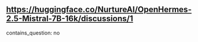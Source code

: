 ## https://huggingface.co/NurtureAI/OpenHermes-2.5-Mistral-7B-16k/discussions/1

contains_question: no